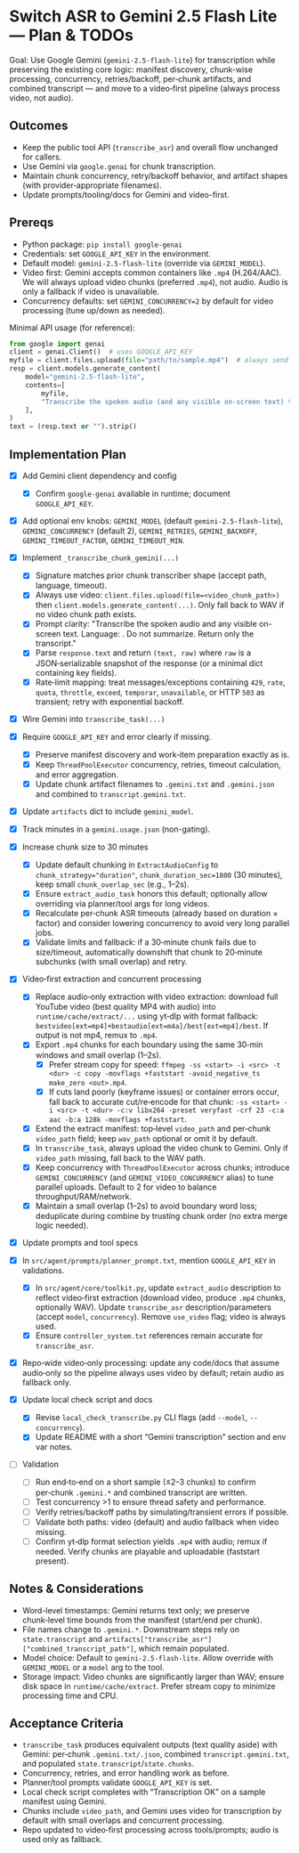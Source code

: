 # Switch ASR to Gemini 2.5 Flash Lite — Plan & TODOs

Goal: Use Google Gemini (`gemini-2.5-flash-lite`) for transcription while preserving the existing core logic: manifest discovery, chunk-wise processing, concurrency, retries/backoff, per‑chunk artifacts, and combined transcript — and move to a video‑first pipeline (always process video, not audio).

## Outcomes
- Keep the public tool API (`transcribe_asr`) and overall flow unchanged for callers.
- Use Gemini via `google.genai` for chunk transcription.
- Maintain chunk concurrency, retry/backoff behavior, and artifact shapes (with provider‑appropriate filenames).
- Update prompts/tooling/docs for Gemini and video-first.

## Prereqs
- Python package: `pip install google-genai`
- Credentials: set `GOOGLE_API_KEY` in the environment.
- Default model: `gemini-2.5-flash-lite` (override via `GEMINI_MODEL`).
- Video first: Gemini accepts common containers like `.mp4` (H.264/AAC). We will always upload video chunks (preferred `.mp4`), not audio. Audio is only a fallback if video is unavailable.
 - Concurrency defaults: set `GEMINI_CONCURRENCY=2` by default for video processing (tune up/down as needed).

Minimal API usage (for reference):

```python
from google import genai
client = genai.Client()  # uses GOOGLE_API_KEY
myfile = client.files.upload(file="path/to/sample.mp4")  # always send video chunks
resp = client.models.generate_content(
    model="gemini-2.5-flash-lite",
    contents=[
        myfile,
        "Transcribe the spoken audio (and any visible on-screen text) to plain text. Language: en-US. Return only the transcript.",
    ],
)
text = (resp.text or "").strip()
```

## Implementation Plan

- [x] Add Gemini client dependency and config
  - [x] Confirm `google-genai` available in runtime; document `GOOGLE_API_KEY`.
- [x] Add optional env knobs: `GEMINI_MODEL` (default `gemini-2.5-flash-lite`), `GEMINI_CONCURRENCY` (default 2), `GEMINI_RETRIES`, `GEMINI_BACKOFF`, `GEMINI_TIMEOUT_FACTOR`, `GEMINI_TIMEOUT_MIN`.

- [x] Implement `_transcribe_chunk_gemini(...)`
  - [x] Signature matches prior chunk transcriber shape (accept path, language, timeout).
  - [x] Always use video: `client.files.upload(file=<video_chunk_path>)` then `client.models.generate_content(...)`. Only fall back to WAV if no video chunk path exists.
  - [x] Prompt clarity: "Transcribe the spoken audio and any visible on-screen text. Language: <lang>. Do not summarize. Return only the transcript."
  - [x] Parse `response.text` and return `(text, raw)` where `raw` is a JSON‑serializable snapshot of the response (or a minimal dict containing key fields).
  - [x] Rate‑limit mapping: treat messages/exceptions containing `429`, `rate`, `quota`, `throttle`, `exceed`, `temporar`, `unavailable`, or HTTP `503` as transient; retry with exponential backoff.

- [x] Wire Gemini into `transcribe_task(...)`
- [x] Require `GOOGLE_API_KEY` and error clearly if missing.
  - [x] Preserve manifest discovery and work‑item preparation exactly as is.
  - [x] Keep `ThreadPoolExecutor` concurrency, retries, timeout calculation, and error aggregation.
  - [x] Update chunk artifact filenames to `.gemini.txt` and `.gemini.json` and combined to `transcript.gemini.txt`.
- [x] Update `artifacts` dict to include `gemini_model`.
- [x] Track minutes in a `gemini.usage.json` (non-gating).

- [x] Increase chunk size to 30 minutes
  - [x] Update default chunking in `ExtractAudioConfig` to `chunk_strategy="duration"`, `chunk_duration_sec=1800` (30 minutes), keep small `chunk_overlap_sec` (e.g., 1–2s).
  - [x] Ensure `extract_audio_task` honors this default; optionally allow overriding via planner/tool args for long videos.
  - [x] Recalculate per‑chunk ASR timeouts (already based on duration × factor) and consider lowering concurrency to avoid very long parallel jobs.
  - [x] Validate limits and fallback: if a 30‑minute chunk fails due to size/timeout, automatically downshift that chunk to 20‑minute subchunks (with small overlap) and retry.

- [x] Video‑first extraction and concurrent processing
  - [x] Replace audio‑only extraction with video extraction: download full YouTube video (best quality MP4 with audio) into `runtime/cache/extract/...` using yt‑dlp with format fallback: `bestvideo[ext=mp4]+bestaudio[ext=m4a]/best[ext=mp4]/best`. If output is not mp4, remux to `.mp4`.
  - [x] Export `.mp4` chunks for each boundary using the same 30‑min windows and small overlap (1–2s).
    - [x] Prefer stream copy for speed:
          `ffmpeg -ss <start> -i <src> -t <dur> -c copy -movflags +faststart -avoid_negative_ts make_zero <out>.mp4`.
    - [x] If cuts land poorly (keyframe issues) or container errors occur, fall back to accurate cut/re‑encode for that chunk:
          `-ss <start> -i <src> -t <dur> -c:v libx264 -preset veryfast -crf 23 -c:a aac -b:a 128k -movflags +faststart`.
  - [x] Extend the extract manifest: top‑level `video_path` and per‑chunk `video_path` field; keep `wav_path` optional or omit it by default.
  - [x] In `transcribe_task`, always upload the video chunk to Gemini. Only if `video_path` missing, fall back to the WAV path.
  - [x] Keep concurrency with `ThreadPoolExecutor` across chunks; introduce `GEMINI_CONCURRENCY` (and `GEMINI_VIDEO_CONCURRENCY` alias) to tune parallel uploads. Default to 2 for video to balance throughput/RAM/network.
  - [x] Maintain a small overlap (1–2s) to avoid boundary word loss; deduplicate during combine by trusting chunk order (no extra merge logic needed).

- [x] Update prompts and tool specs
- [x] In `src/agent/prompts/planner_prompt.txt`, mention `GOOGLE_API_KEY` in validations.
  - [x] In `src/agent/core/toolkit.py`, update `extract_audio` description to reflect video‑first extraction (download video, produce `.mp4` chunks, optionally WAV). Update `transcribe_asr` description/parameters (accept `model`, `concurrency`). Remove `use_video` flag; video is always used.
  - [x] Ensure `controller_system.txt` references remain accurate for `transcribe_asr`.
- [x] Repo‑wide video‑only processing: update any code/docs that assume audio‑only so the pipeline always uses video by default; retain audio as fallback only.

- [x] Update local check script and docs
  - [x] Revise `local_check_transcribe.py` CLI flags (add `--model`, `--concurrency`).
  - [x] Update README with a short “Gemini transcription” section and env var notes.

- [ ] Validation
  - [ ] Run end‑to‑end on a short sample (≤2–3 chunks) to confirm per‑chunk `.gemini.*` and combined transcript are written.
  - [ ] Test concurrency >1 to ensure thread safety and performance.
  - [ ] Verify retries/backoff paths by simulating/transient errors if possible.
  - [ ] Validate both paths: video (default) and audio fallback when video missing.
  - [ ] Confirm yt‑dlp format selection yields `.mp4` with audio; remux if needed. Verify chunks are playable and uploadable (faststart present).

## Notes & Considerations
- Word-level timestamps: Gemini returns text only; we preserve chunk‑level time bounds from the manifest (start/end per chunk).
- File names change to `.gemini.*`. Downstream steps rely on `state.transcript` and `artifacts["transcribe_asr"]["combined_transcript_path"]`, which remain populated.
- Model choice: Default to `gemini-2.5-flash-lite`. Allow override with `GEMINI_MODEL` or a `model` arg to the tool.
- Storage impact: Video chunks are significantly larger than WAV; ensure disk space in `runtime/cache/extract`. Prefer stream copy to minimize processing time and CPU.

## Acceptance Criteria
- `transcribe_task` produces equivalent outputs (text quality aside) with Gemini: per‑chunk `.gemini.txt/.json`, combined `transcript.gemini.txt`, and populated `state.transcript`/`state.chunks`.
- Concurrency, retries, and error handling work as before.
- Planner/tool prompts validate `GOOGLE_API_KEY` is set.
- Local check script completes with “Transcription OK” on a sample manifest using Gemini.
- Chunks include `video_path`, and Gemini uses video for transcription by default with small overlaps and concurrent processing.
 - Repo updated to video‑first processing across tools/prompts; audio is used only as fallback.
